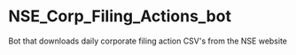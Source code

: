 # NSE_Corp_Filing_Actions_bot
Bot that downloads daily corporate filing action CSV's from the NSE website
